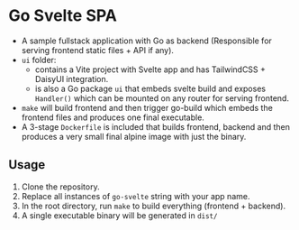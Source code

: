 # Go Svelte SPA

- A sample fullstack application with Go as backend (Responsible for serving frontend static files + API if any).
- `ui` folder:
  - contains a Vite project with Svelte app and has TailwindCSS + DaisyUI integration.
  - is also a Go package `ui` that embeds svelte build and exposes `Handler()` which can be mounted on any router for serving frontend. 
- `make` will build frontend and then trigger go-build which embeds the frontend files and produces one final executable.
- A 3-stage `Dockerfile` is included that builds frontend, backend and then produces a very small final alpine image with just the binary. 

## Usage

1. Clone the repository.
2. Replace all instances of `go-svelte` string with your app name.
3. In the root directory, run `make` to build everything (frontend + backend).
4. A single executable binary will be generated in `dist/`
